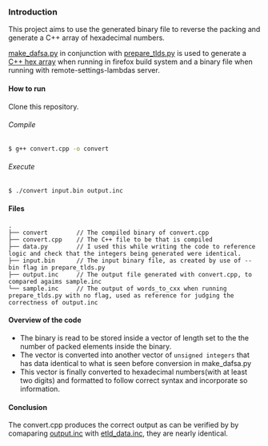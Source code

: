 ### Introduction

This project aims to use the generated binary file to reverse the packing and generate a C++ array of hexadecimal numbers.

[make_dafsa.py](https://searchfox.org/mozilla-central/source/xpcom/ds/tools/make_dafsa.py) in conjunction with [prepare_tlds.py](https://searchfox.org/mozilla-central/source/netwerk/dns/prepare_tlds.py) is used to generate a [C++ hex array](https://searchfox.org/mozilla-central/source/__GENERATED__/netwerk/dns/etld_data.inc) when running in firefox build system and a binary file when running with remote-settings-lambdas server.


#### How to run

Clone this repository.

###### Compile

```bash
$ g++ convert.cpp -o convert
```

###### Execute

```bash
$ ./convert input.bin output.inc
```

#### Files

```
.
├── convert        // The compiled binary of convert.cpp
├── convert.cpp    // The C++ file to be that is compiled
├── data.py        // I used this while writing the code to reference logic and check that the integers being generated were identical.
├── input.bin      // The input binary file, as created by use of --bin flag in prepare_tlds.py
├── output.inc     // The output file generated with convert.cpp, to compared agaims sample.inc
└── sample.inc     // The output of words_to_cxx when running prepare_tlds.py with no flag, used as reference for judging the correctness of output.inc
```

#### Overview of the code

-   The binary is read to be stored inside a vector of length set to the the number of packed elements inside the binary.
-   The vector is converted into another vector of `unsigned integers` that has data identical to what is seen before conversion in make_dafsa.py
-   This vector is finally converted to hexadecimal numbers(with at least two digits) and formatted to follow correct syntax and incorporate so information.

#### Conclusion

The convert.cpp produces the correct output as can be verified by by comaparing [output.inc](./output.inc) with [etld_data.inc](https://searchfox.org/mozilla-central/source/__GENERATED__/netwerk/dns/etld_data.inc), they are nearly identical.
